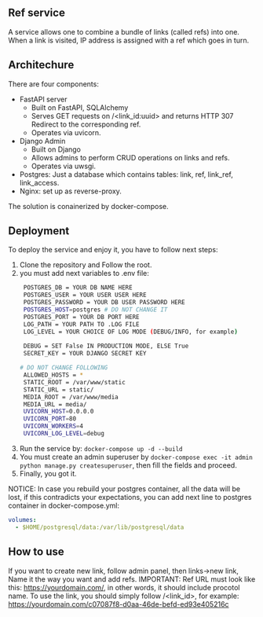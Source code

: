 ## Ref service

A service allows one to сombine a bundle of links (called refs) into one. When a link is visited, IP address is assigned with a ref which goes in turn.

## Architechure

There are four components:
+ FastAPI server
  + Built on FastAPI, SQLAlchemy
  + Serves GET requests on /<link_id:uuid> and returns HTTP 307 Redirect to the corresponding ref.
  + Operates via uvicorn.
+ Django Admin
  + Built on Django
  + Allows admins to perform CRUD operations on links and refs.
  + Operates via uwsgi.
+ Postgres: Just a database which contains tables: link, ref, link_ref, link_access.
+ Nginx: set up as reverse-proxy.
  
The solution is conainerized by docker-compose.

## Deployment
To deploy the service and enjoy it, you have to follow next steps:
1. Clone the repository and Follow the root.
3. you must add next variables to .env file:
   ```bash
    POSTGRES_DB = YOUR DB NAME HERE
    POSTGRES_USER = YOUR USER USER HERE
    POSTGRES_PASSWORD = YOUR DB USER PASSWORD HERE
    POSTGRES_HOST=postgres # DO NOT CHANGE IT
    POSTGRES_PORT = YOUR DB PORT HERE
    LOG_PATH = YOUR PATH TO .LOG FILE
    LOG_LEVEL = YOUR CHOICE OF LOG MODE (DEBUG/INFO, for example)
    
    DEBUG = SET False IN PRODUCTION MODE, ELSE True 
    SECRET_KEY = YOUR DJANGO SECRET KEY

   # DO NOT CHANGE FOLLOWING
    ALLOWED_HOSTS = *
    STATIC_ROOT = /var/www/static 
    STATIC_URL = static/
    MEDIA_ROOT = /var/www/media
    MEDIA_URL = media/
    UVICORN_HOST=0.0.0.0
    UVICORN_PORT=80
    UVICORN_WORKERS=4
    UVICORN_LOG_LEVEL=debug
   ```
4. Run the service by: ```docker-compose up -d --build```
5. You must create an admin superuser by ```docker-compose exec -it admin python manage.py createsuperuser```, then fill the fields and proceed.
6. Finally, you got it.
   
NOTICE: In case you rebuild your postgres container, all the data will be lost,
        if this contradicts your expectations, you can add next line to postgres container in docker-compose.yml:
   ```yaml
   volumes:
     - $HOME/postgresql/data:/var/lib/postgresql/data
   ```
## How to use
If you want to create new link, follow admin panel, then links->new link,
Name it the way you want and add refs.
IMPORTANT: Ref URL must look like this: https://yourdomain.com/, in other words, it should include procotol name.
To use the link, you should simply follow /<link_id>, for example: https://yourdomain.com/c07087f8-d0aa-46de-befd-ed93e405216c




